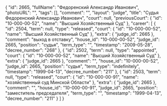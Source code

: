 {
    "id": 2665,
    "fullName": "Федоренский Александр Иванович",
    "photoURL": "",
    "tags": [],
    "comment": "",
    "layout": "judge",
    "title": "Судья Федоренский Александр Иванович",
    "court": null,
    "previousCourt": {
        "id": "10-000-00-52",
        "name": "Высший Хозяйственный Суд"
    },
    "career": [
        {
            "id": 2504,
            "term": null,
            "type": "released",
            "court": {
                "id": "10-000-00-52",
                "name": "Высший Хозяйственный Суд"
            },
            "extra": {
                "judge_id": 2665
            },
            "comment": "выход в отставку",
            "house_id": "10-000-00-52",
            "judge_id": 2665,
            "position": "судья",
            "term_type": "",
            "timestamp": "2009-05-28",
            "decree_number": "268"
        },
        {
            "id": 2502,
            "term": null,
            "type": "appointed",
            "court": {
                "id": "10-000-00-52",
                "name": "Высший Хозяйственный Суд"
            },
            "extra": {
                "judge_id": 2665
            },
            "comment": "",
            "house_id": "10-000-00-52",
            "judge_id": 2665,
            "position": "судья",
            "term_type": "indefinitely",
            "timestamp": "1999-04-13",
            "decree_number": "211"
        },
        {
            "id": 2503,
            "term": null,
            "type": "released",
            "court": {
                "id": "10-000-00-91",
                "name": "хозяйственный суд Минской Области"
            },
            "extra": {
                "judge_id": 2665
            },
            "comment": "",
            "house_id": "10-000-00-91",
            "judge_id": 2665,
            "position": "заместитель председателя",
            "term_type": "",
            "timestamp": "1999-04-13",
            "decree_number": "211"
        }
    ]
}